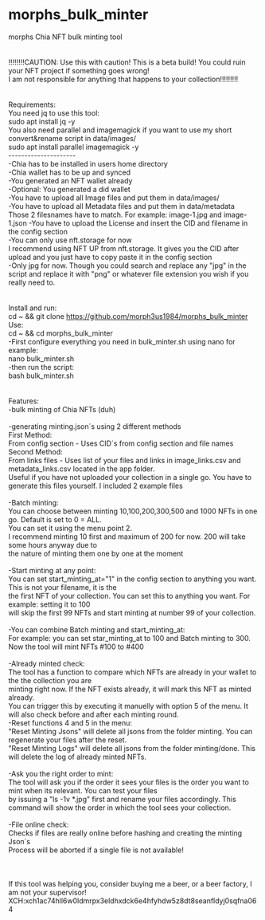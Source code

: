 # morphs_bulk_minter
morphs Chia NFT bulk minting tool<br>
<br>
<br>
!!!!!!!!CAUTION: Use this with caution! This is a beta build! You could ruin your NFT project if something goes wrong!<br>
I am not responsible for anything that happens to your collection!!!!!!!!!<br>
<br>
<br>
Requirements:<br>
You need jq to use this tool:<br>
sudo apt install jq -y<br>
You also need parallel and imagemagick if you want to use my short convert&rename script in data/images/<br>
sudo apt install parallel imagemagick -y<br>
---------------------<br>
-Chia has to be installed in users home directory<br>
-Chia wallet has to be up and synced<br>
-You generated an NFT wallet already<br>
-Optional: You generated a did wallet<br>
-You have to upload all Image files and put them in data/images/<br>
-You have to upload all Metadata files and put them in data/metadata<br>
Those 2 filesnames have to match. For example: image-1.jpg and image-1.json
-You have to upload the License and insert the CID and filename in the config section<br>
-You can only use nft.storage for now<br>
I recommend using NFT UP from nft.storage. It gives you the CID after upload and you just have to copy paste it in the config section<br>
-Only jpg for now. Though you could search and replace any "jpg" in the script and replace it with "png" or whatever file extension you wish if you really need to.<br>
<br>
<br>
Install and run:<br>
cd ~ && git clone https://github.com/morph3us1984/morphs_bulk_minter<br>
Use:<br>
cd ~ && cd morphs_bulk_minter<br>
-First configure everything you need in bulk_minter.sh using nano for example:<br>
nano bulk_minter.sh<br>
-then run the script:<br>
bash bulk_minter.sh<br>
<br>
<br>
Features:<br>
-bulk minting of Chia NFTs (duh)<br>
<br>
-generating minting.json´s using 2 different methods<br>
First Method:<br>
From config section - Uses CID´s from config section and file names<br>
Second Method:<br>
From links files - Uses list of your files and links in image_links.csv and metadata_links.csv located in the app folder.<br>
Useful if you have not uploaded your collection in a single go. You have to generate this files yourself. I included 2 example files<br>
<br>
-Batch minting:<br>
You can choose between minting 10,100,200,300,500 and 1000 NFTs in one go. Default is set to 0 = ALL.<br>
You can set it using the menu point 2.<br>
I recommend minting 10 first and maximum of 200 for now. 200 will take some hours anyway due to<br>
the nature of minting them one by one at the moment<br>
<br>
-Start minting at any point:<br>
You can set start_minting_at="1" in the config section to anything you want. This is not your filename, it is the<br>
the first NFT of your collection. You can set this to anything you want. For example: setting it to 100<br>
will skip the first 99 NFTs and start minting at number 99 of your collection.<br>
<br>
-You can combine Batch minting and start_minting_at:<br>
For example: you can set star_minting_at to 100 and Batch minting to 300. Now the tool will mint NFTs #100 to #400<br>
<br>
-Already minted check:<br>
The tool has a function to compare which NFTs are already in your wallet to the the collection you are <br>
minting right now. If the NFT exists already, it will mark this NFT as minted already.<br>
You can trigger this by executing it manuelly with option 5 of the menu. It will also check before and after each minting round.<br>
-Reset functions 4 and 5 in the menu:<br>
"Reset Minting Jsons" will delete all jsons from the folder minting. You can regenerate your files after the reset.<br>
"Reset Minting Logs" will delete all jsons from the folder minting/done. This will delete the log of already minted NFTs.<br>
<br>
-Ask you the right order to mint:<br>
The tool will ask you if the order it sees your files is the order you want to mint when its relevant. You can test your files<br>
by issuing a "ls -1v *.jpg" first and rename your files accordingly. This command will show the order in which the tool sees your collection.<br>
<br>
-File online check:<br>
Checks if files are really online before hashing and creating the minting Json´s<br>
Process will be aborted if a single file is not available!<br>
<br>
<br>
<br>
If this tool was helping you, consider buying me a beer, or a beer factory, I am not your supervisor!<br>
XCH:xch1ac74hll6w0ldmrpx3eldhxdck6e4hfyhdw5z8dt8seanfldyj0sqfna064

